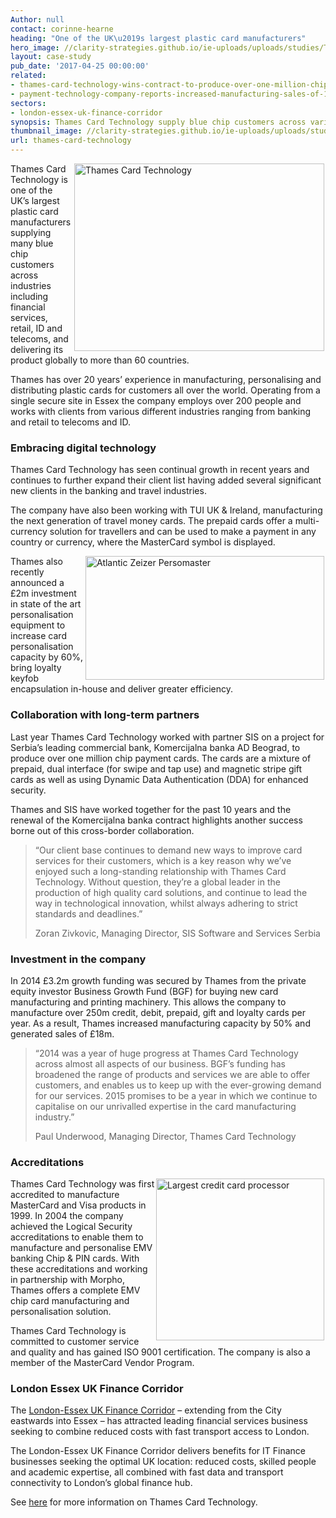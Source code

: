 ```yaml
---
Author: null
contact: corinne-hearne
heading: "One of the UK\u2019s largest plastic card manufacturers"
hero_image: //clarity-strategies.github.io/ie-uploads/uploads/studies/TCT_Building2_600H.jpg
layout: case-study
pub_date: '2017-04-25 00:00:00'
related:
- thames-card-technology-wins-contract-to-produce-over-one-million-chip-payme
- payment-technology-company-reports-increased-manufacturing-sales-of-18m
sectors:
- london-essex-uk-finance-corridor
synopsis: Thames Card Technology supply blue chip customers across various industries
thumbnail_image: //clarity-strategies.github.io/ie-uploads/uploads/studies/ThamesCard_36-feature-555.jpg
url: thames-card-technology
---
```


<p><img alt='Thames Card Technology' src='//clarity-strategies.github.io/ie-uploads/uploads/studies/Business_Growth_Fund_400.jpg' style='width: 400px; height: 300px; margin-left: 2px; margin-right: 2px; float: right;'/>Thames Card Technology is one of the UK’s largest plastic card manufacturers supplying many blue chip customers across industries including financial services, retail, ID and telecoms, and delivering its product globally to more than 60 countries.</p><p>Thames has over 20 years’ experience in manufacturing, personalising and distributing plastic cards for customers all over the world. Operating from a single secure site in Essex the company employs over 200 people and works with clients from various different industries ranging from banking and retail to telecoms and ID.</p><h3>Embracing digital technology</h3><p>Thames Card Technology has seen continual growth in recent years and continues to further expand their client list having added several significant new clients in the banking and travel industries.</p><p>The company have also been working with TUI UK &amp; Ireland, manufacturing the next generation of travel money cards. The prepaid cards offer a multi-currency solution for travellers and can be used to make a payment in any country or currency, where the MasterCard symbol is displayed.</p><p><img alt='Atlantic Zeizer Persomaster' src='//clarity-strategies.github.io/ie-uploads/uploads/about/Atlantic_Zeiser_Persomaster.jpg' style='width: 382px; height: 198px; margin-left: 2px; margin-right: 2px; float: right;'/>Thames also recently announced a £2m investment in state of the art personalisation equipment to increase card personalisation capacity by 60%, bring loyalty keyfob encapsulation in-house and deliver greater efficiency.</p><h3>Collaboration with long-term partners</h3><p>Last year Thames Card Technology worked with partner SIS on a project for Serbia’s leading commercial bank, Komercijalna banka AD Beograd, to produce over one million chip payment cards. The cards are a mixture of prepaid, dual interface (for swipe and tap use) and magnetic stripe gift cards as well as using Dynamic Data Authentication (DDA) for enhanced security.</p><p>Thames and SIS have worked together for the past 10 years and the renewal of the Komercijalna banka contract highlights another success borne out of this cross-border collaboration.</p><blockquote><p>“Our client base continues to demand new ways to improve card services for their customers, which is a key reason why we’ve enjoyed such a long-standing relationship with Thames Card Technology. Without question, they’re a global leader in the production of high quality card solutions, and continue to lead the way in technological innovation, whilst always adhering to strict standards and deadlines.”</p><p>Zoran Zivkovic, Managing Director, SIS Software and Services Serbia</p></blockquote><h3>Investment in the company</h3><p>In 2014 £3.2m growth funding was secured by Thames from the private equity investor Business Growth Fund (BGF) for buying new card manufacturing and printing machinery. This allows the company to manufacture over 250m credit, debit, prepaid, gift and loyalty cards per year. As a result, Thames increased manufacturing capacity by 50% and generated sales of £18m.</p><blockquote><p>“2014 was a year of huge progress at Thames Card Technology across almost all aspects of our business. BGF’s funding has broadened the range of products and services we are able to offer customers, and enables us to keep up with the ever-growing demand for our services. 2015 promises to be a year in which we continue to capitalise on our unrivalled expertise in the card manufacturing industry.”</p><p>Paul Underwood, Managing Director, Thames Card Technology</p></blockquote><h3>Accreditations</h3><p><img alt='Largest credit card processor' src='//clarity-strategies.github.io/ie-uploads/uploads/studies/Infographic.png' style='width: 269px; height: 259px; margin-left: 2px; margin-right: 2px; float: right;'/></p><p>Thames Card Technology was first accredited to manufacture MasterCard and Visa products in 1999. In 2004 the company achieved the Logical Security accreditations to enable them to manufacture and personalise EMV banking Chip &amp; PIN cards. With these accreditations and working in partnership with Morpho, Thames offers a complete EMV chip card manufacturing and personalisation solution.</p><p>Thames Card Technology is committed to customer service and quality and has gained ISO 9001 certification. The company is also a member of the MasterCard Vendor Program.</p><h3>London Essex UK Finance Corridor</h3><p>The <a href='http://investessex.co.uk/sectors/london-essex-uk-finance-corridor' target='_blank'>London-Essex UK Finance Corridor</a> – extending from the City eastwards into Essex – has attracted leading financial services business seeking to combine reduced costs with fast transport access to London.</p><p>The London-Essex UK Finance Corridor delivers benefits for IT Finance businesses seeking the optimal UK location: reduced costs, skilled people and academic expertise, all combined with fast data and transport connectivity to London’s global finance hub.</p><p>See <a href='http://www.thamescardtechnology.com/' target='_blank'>here</a> for more information on Thames Card Technology.</p>